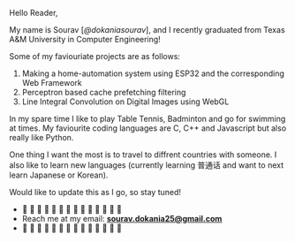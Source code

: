 Hello Reader, 

My name is Sourav [*@dokaniasourav*], and I recently graduated
from Texas A&M University in Computer Engineering!

Some of my faviouriate projects are as follows:
1. Making a home-automation system using ESP32 and the corresponding Web Framework
2. Perceptron based cache prefetching filtering
3. Line Integral Convolution on Digital Images using WebGL


In my spare time I like to play Table Tennis, Badminton and go 
for swimming at times. My faviourite coding languages are C, C++ and 
Javascript but also really like Python.

One thing I want the most is to travel to diffrent countries with
someone. I also like to learn new languages (currently learning 普通话
and want to next learn Japanese or Korean).

Would like to update this as I go, so stay tuned!

-  🌱  🌱  🌱  🌱  🌱  🌱  🌱  🌱  🌱  🌱  🌱  🌱  🌱  🌱
- Reach me at my email: **sourav.dokania25@gmail.com**
-  🌱  🌱  🌱  🌱  🌱  🌱  🌱  🌱  🌱  🌱  🌱  🌱  🌱  🌱
